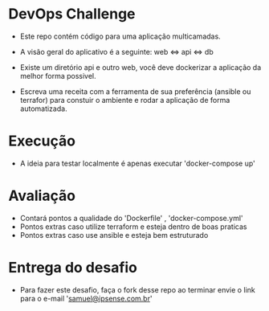 # DevOps Challenge

- Este repo contém código para uma aplicação multicamadas.

- A visão geral do aplicativo é a seguinte: web <=> api <=> db

- Existe um diretório api e outro web, você deve dockerizar a aplicação da melhor forma possivel.

- Escreva uma receita com a ferramenta de sua preferência (ansible ou terrafor) para constuir o ambiente e rodar a aplicação de forma automatizada.

# Execução

- A ideia para testar localmente é apenas executar 'docker-compose up'


# Avaliação

- Contará pontos a qualidade do 'Dockerfile' , 'docker-compose.yml'
- Pontos extras caso utilize terraform e esteja dentro de boas praticas
-  Pontos extras caso use ansible e esteja bem estruturado

# Entrega do desafio 

- Para fazer este desafio, faça o fork desse repo ao terminar envie o link para o e-mail 'samuel@ipsense.com.br'
